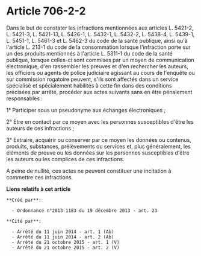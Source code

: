 # Article 706-2-2

Dans le but de constater les infractions mentionnées aux articles L. 5421-2, L. 5421-3, L. 5421-13, L. 5426-1, L. 5432-1, L.
5432-2, L. 5438-4, L. 5439-1, L. 5451-1, L. 5461-3 et L. 5462-3 du code de la santé publique, ainsi qu'à l'article L. 213-1
du code de la consommation lorsque l'infraction porte sur un des produits mentionnés à l'article L. 5311-1 du code de la
santé publique, lorsque celles-ci sont commises par un moyen de communication électronique, d'en rassembler les preuves et
d'en rechercher les auteurs, les officiers ou agents de police judiciaire agissant au cours de l'enquête ou sur commission
rogatoire peuvent, s'ils sont affectés dans un service spécialisé et spécialement habilités à cette fin dans des conditions
précisées par arrêté, procéder aux actes suivants sans en être pénalement responsables : 

1° Participer sous un pseudonyme aux échanges électroniques ; 

2° Etre en contact par ce moyen avec les personnes susceptibles d'être les auteurs de ces infractions ; 

3° Extraire, acquérir ou conserver par ce moyen les données ou contenus, produits, substances, prélèvements ou services et,
plus généralement, les éléments de preuve ou les données sur les personnes susceptibles d'être les auteurs ou les complices
de ces infractions. 

A peine de nullité, ces actes ne peuvent constituer une incitation à commettre ces infractions.

**Liens relatifs à cet article**

	**Créé par**:

	  - Ordonnance n°2013-1183 du 19 décembre 2013 - art. 23

	**Cité par**:

	  - Arrêté du 11 juin 2014 - art. 1 (Ab)
	  - Arrêté du 11 juin 2014 - art. 2 (Ab)
	  - Arrêté du 21 octobre 2015 - art. 1 (V)
	  - Arrêté du 21 octobre 2015 - art. 2 (V)
